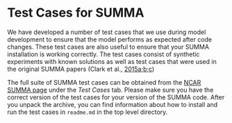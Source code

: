 # Test Cases for SUMMA

We have developed a number of test cases that we use during model development to ensure that the model performs as expected after code changes. These test cases are also useful to ensure that your SUMMA installation is working correctly. The test cases consist of synthetic experiments with known solutions as well as test cases that were used in the original SUMMA papers (Clark et al., [2015a](../references.md#clark_2015a);[b](../references.md#clark_2015b);[c](../references.md#clark_2015c))

The full suite of SUMMA test cases can be obtained from the [NCAR SUMMA page](https://ral.ucar.edu/projects/summa) under the _Test Cases_ tab. Please make sure you have the correct version of the test cases for your version of the SUMMA code. After you unpack the archive, you can find information about how to install and run the test cases in `readme.md` in the top level directory.
